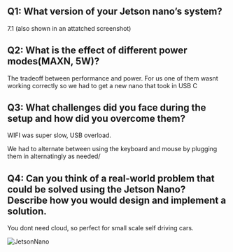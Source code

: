 ## Q1: What version of your Jetson nano’s system?
7.1 (also shown in an attatched screenshot)

## Q2: What is the effect of different power modes(MAXN, 5W)?
The tradeoff between performance and power. For us one of them wasnt working correctly so we had to get a new nano that took in USB C

## Q3: What challenges did you face during the setup and how did you overcome them?
WIFI was super slow, USB overload. 

We had to alternate between using the keyboard and mouse by plugging them in alternatingly as needed/

## Q4: Can you think of a real-world problem that could be solved using the Jetson Nano? Describe how you would design and implement a solution.
You dont need cloud, so perfect for small scale self driving cars.

![JetsonNano](https://github.com/user-attachments/assets/807b8363-ca1f-4606-95db-a4355cd67124)
